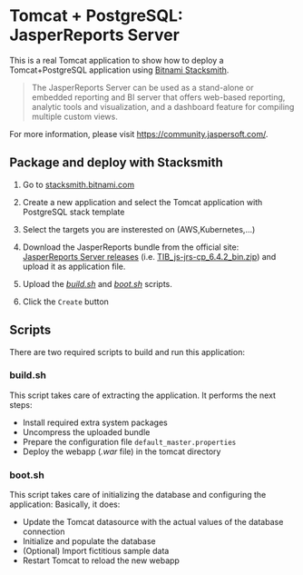 # Tomcat + PostgreSQL: JasperReports Server

This is a real Tomcat application to show how to deploy a Tomcat+PostgreSQL application using [Bitnami Stacksmith](stacksmith.bitnami.com).

> The JasperReports Server can be used as a stand-alone or embedded reporting and BI server that offers web-based reporting, analytic tools and visualization, and a dashboard feature for compiling multiple custom views.

For more information, please visit https://community.jaspersoft.com/.

## Package and deploy with Stacksmith

1. Go to [stacksmith.bitnami.com](https://stacksmith.bitnami.com)
2. Create a new application and select the Tomcat application with PostgreSQL stack template
3. Select the targets you are insterested on (AWS,Kubernetes,...)
4. Download the JasperReports bundle from the official site: [JasperReports Server releases](https://community.jaspersoft.com/project/jasperreports-server/releases) (i.e. [TIB_js-jrs-cp_6.4.2_bin.zip](https://sourceforge.net/projects/jasperserver/files/JasperServer/JasperReports%20Server%20Community%20Edition%206.4.2/TIB_js-jrs-cp_6.4.2_bin.zip/download)) and upload it as application file.

5. Upload the [_build.sh_](build.sh) and [_boot.sh_](boot.sh) scripts.
6. Click the `Create` button

## Scripts

There are two required scripts to build and run this application:

### build.sh

This script takes care of extracting the application. It performs the next steps:

* Install required extra system packages
* Uncompress the uploaded bundle
* Prepare the configuration file `default_master.properties`
* Deploy the webapp (_.war_ file) in the tomcat directory

### boot.sh

This script takes care of initializing the database and configuring the application: Basically, it does:

* Update the Tomcat datasource with the actual values of the database connection
* Initialize and populate the database
* (Optional) Import fictitious sample data
* Restart Tomcat to reload the new webapp
